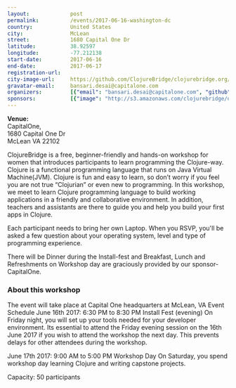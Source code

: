 ```yaml
---
layout:             post
permalink:          /events/2017-06-16-washington-dc
country:            United States
city:               McLean
street:             1680 Capital One Dr
latitude:           38.92597
longitude:          -77.212138
start-date:         2017-06-16
end-date:           2017-06-17
registration-url:
city-image-url:     https://github.com/ClojureBridge/clojurebridge.org/raw/master/app/assets/images/events/washington-dc.jpg
gravatar-email:     bansari.desai@capitalone.com
organizers:         [{"email": "bansari.desai@capitalone.com", "github": "bansd", "name": "Bansari Desai", "twitter": null}, {"email": "bhavani.vegesna@capitalone.com", "github": null, "name": "Bhavani Vegesna", "twitter": null}]
sponsors:           [{"image": "http://s3.amazonaws.com/clojurebridge/original/213/d2336ae6-415b-11e7-882e-a0d9065e424e.png?1496369653", "name": "CapitalOne", "url": "https://www.capitalone.com/"}]
---
```


**Venue:**<br/>
CapitalOne,<br/>
1680 Capital One Dr<br/>
McLean VA 22102<br/>

ClojureBridge is a free, beginner-friendly and hands-on workshop for women that introduces participants to learn programming the Clojure-way.
Clojure is a functional programming language that runs on Java Virtual Machine(JVM). Clojure is fun and easy to learn, so don’t worry if you feel you are not true “Clojurian” or even new to programming.
In this workshop, we meet to learn Clojure programming language to build working applications in a friendly and collaborative environment. In addition, teachers and assistants are there to guide you and help you build your first apps in Clojure.

Each participant needs to bring her own Laptop. When you RSVP, you'll be asked a few question about your operating system, level and type of programming experience.

There will be Dinner during the Install-fest and Breakfast, Lunch and Refreshments on Workshop day are graciously provided by our sponsor- CapitalOne.

### About this workshop

The event will take place at Capital One headquarters at McLean, VA
Event Schedule
June 16th 2017: 6:30 PM to 8:30 PM Install Fest (evening)
On Friday night, you will set up your tools needed for your developer environment.
Its essential to attend the Friday evening session on the 16th June 2017 if you wish to attend the workshop the next day. This prevents delays for other attendees during the workshop.

June 17th 2017: 9:00 AM to 5:00 PM Workshop Day
On Saturday, you spend workshop day learning Clojure and writing capstone projects.

Capacity: 50 participants
